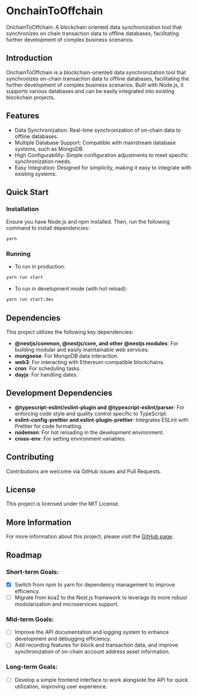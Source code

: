 # OnchainToOffchain
OnchainToOffchain: A blockchain oriented data synchronization tool that synchronizes on chain transaction data to offline databases, facilitating further development of complex business scenarios.

## Introduction
OnchainToOffchain is a blockchain-oriented data synchronization tool that synchronizes on-chain transaction data to offline databases, facilitating the further development of complex business scenarios. Built with Node.js, it supports various databases and can be easily integrated into existing blockchain projects.

## Features
- Data Synchronization: Real-time synchronization of on-chain data to offline databases.
- Multiple Database Support: Compatible with mainstream database systems, such as MongoDB.
- High Configurability: Simple configuration adjustments to meet specific synchronization needs.
- Easy Integration: Designed for simplicity, making it easy to integrate with existing systems.

## Quick Start
### Installation
Ensure you have Node.js and npm installed. Then, run the following command to install dependencies:
```bash
yarn
```
### Running
- To run in production:
```bash
yarn run start
```
- To run in development mode (with hot reload):
```bash
yarn run start:dev
```
## Dependencies

This project utilizes the following key dependencies:

- **@nestjs/common, @nestjs/core, and other @nestjs modules**: For building modular and easily maintainable web services.
- **mongoose**: For MongoDB data interaction.
- **web3**: For interacting with Ethereum-compatible blockchains.
- **cron**: For scheduling tasks.
- **dayjs**: For handling dates.

## Development Dependencies

- **@typescript-eslint/eslint-plugin and @typescript-eslint/parser**: For enforcing code style and quality control specific to TypeScript. 
- **eslint-config-prettier and eslint-plugin-prettier**: Integrates ESLint with Prettier for code formatting.
- **nodemon**: For hot reloading in the development environment.
- **cross-env**: For setting environment variables.

## Contributing

Contributions are welcome via GitHub issues and Pull Requests.

## License

This project is licensed under the MIT License.

## More Information

For more information about this project, please visit the [GitHub page](https://github.com/X2074/OnchainToOffchain#readme).

## Roadmap
### Short-term Goals:
- [X] Switch from npm to yarn for dependency management to improve efficiency.
- [ ] Migrate from koa2 to the Nest.js framework to leverage its more robust modularization and microservices support.

### Mid-term Goals:
- [ ] Improve the API documentation and logging system to enhance development and debugging efficiency.
- [ ] Add recording features for block and transaction data, and improve synchronization of on-chain account address asset information.

### Long-term Goals:
- [ ] Develop a simple frontend interface to work alongside the API for quick utilization, improving user experience.

